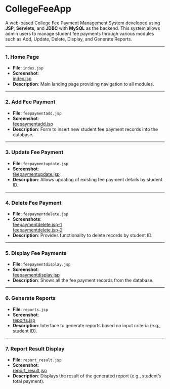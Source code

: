 # CollegeFeeApp

A web-based College Fee Payment Management System developed using **JSP**, **Servlets**, and **JDBC** with **MySQL** as the backend. This system allows admin users to manage student fee payments through various modules such as Add, Update, Delete, Display, and Generate Reports.

---


### 1. **Home Page**
- **File**: `index.jsp`
- **Screenshot**:  
  [index.jsp](https://github.com/Karthikrajaurs/CollegeFeeApp/blob/main/Screenshot%202025-05-29%20173839.png)
- **Description**: Main landing page providing navigation to all modules.

---

### 2. **Add Fee Payment**
- **File**: `feepaymentadd.jsp`
- **Screenshot**:  
  [feepaymentadd.jsp](https://github.com/Karthikrajaurs/CollegeFeeApp/blob/main/Screenshot%202025-05-29%20173932.png)
- **Description**: Form to insert new student fee payment records into the database.

---

### 3. **Update Fee Payment**
- **File**: `feepaymentupdate.jsp`
- **Screenshot**:  
  [feepaymentupdate.jsp](https://github.com/Karthikrajaurs/CollegeFeeApp/blob/main/Screenshot%202025-05-29%20174223.png)
- **Description**: Allows updating of existing fee payment details by student ID.

---

### 4. **Delete Fee Payment**
- **File**: `feepaymentdelete.jsp`
- **Screenshots**:  
  [feepaymentdelete.jsp-1](https://github.com/Karthikrajaurs/CollegeFeeApp/blob/main/Screenshot%202025-05-29%20174029.png)  
  [feepaymentdelete.jsp-2](https://github.com/Karthikrajaurs/CollegeFeeApp/blob/main/Screenshot%202025-05-29%20174116.png)
- **Description**: Provides functionality to delete records by student ID.

---

### 5. **Display Fee Payments**
- **File**: `feepaymentdisplay.jsp`
- **Screenshot**:  
  [feepaymentdisplay.jsp](https://github.com/Karthikrajaurs/CollegeFeeApp/blob/main/Screenshot%202025-05-29%20174029.png)
- **Description**: Shows all the fee payment records from the database.

---

### 6. **Generate Reports**
- **File**: `reports.jsp`
- **Screenshot**:  
  [reports.jsp](https://github.com/Karthikrajaurs/CollegeFeeApp/blob/main/Screenshot%202025-05-29%20174458.png)
- **Description**: Interface to generate reports based on input criteria (e.g., student ID).

---

### 7. **Report Result Display**
- **File**: `report_result.jsp`
- **Screenshot**:  
  [report_result.jsp](https://github.com/Karthikrajaurs/CollegeFeeApp/blob/main/Screenshot%202025-05-29%20174512.png)
- **Description**: Displays the result of the generated report (e.g., student’s total payment).
